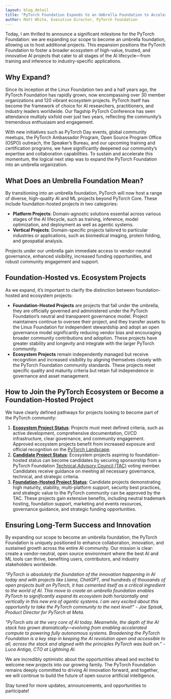 ```yaml
---
layout: blog_detail
title: "PyTorch Foundation Expands to an Umbrella Foundation to Accelerate AI Innovation"
author: Matt White, Executive Director, PyTorch Foundation
---
```


Today, I am thrilled to announce a significant milestone for the PyTorch Foundation: we are expanding our scope to become an umbrella foundation, allowing us to host additional projects. This expansion positions the PyTorch Foundation to foster a broader ecosystem of high-value, trusted, and innovative AI projects that cater to all stages of the AI lifecycle—from training and inference to industry-specific applications.

## Why Expand?

Since its inception at the Linux Foundation two and a half years ago, the PyTorch Foundation has rapidly grown, now encompassing over 30 member organizations and 120 vibrant ecosystem projects. PyTorch itself has become the framework of choice for AI researchers, practitioners, and industry leaders worldwide. Our flagship PyTorch Conference has seen attendance multiply sixfold over just two years, reflecting the community’s tremendous enthusiasm and engagement.

With new initiatives such as PyTorch Day events, global community meetups, the PyTorch Ambassador Program, Open Source Program Office (OSPO) outreach, the Speaker’s Bureau, and our upcoming training and certification programs, we have significantly deepened our community’s expertise and collaboration capabilities. To sustain and accelerate this momentum, the logical next step was to expand the PyTorch Foundation into an umbrella organization.

## What Does an Umbrella Foundation Mean?

By transitioning into an umbrella foundation, PyTorch will now host a range of diverse, high-quality AI and ML projects beyond PyTorch Core. These include foundation-hosted projects in two categories:


* **Platform Projects**: Domain-agnostic solutions essential across various stages of the AI lifecycle, such as training, inference, model optimization, and deployment as well as agentic systems.
* **Vertical Projects**: Domain-specific projects tailored to particular industries or applications, such as biomedical imaging, protein folding, and geospatial analysis.

Projects under our umbrella gain immediate access to vendor-neutral governance, enhanced visibility, increased funding opportunities, and robust community engagement and support.

## Foundation-Hosted vs. Ecosystem Projects

As we expand, it’s important to clarify the distinction between foundation-hosted and ecosystem projects:

* **Foundation-Hosted Projects** are projects that fall under the umbrella, they are officially governed and administered under the PyTorch Foundation’s neutral and transparent governance model. Project maintainers continue to oversee their project, and they transfer assets to the Linux Foundation for independent stewardship and adopt an open governance model significantly reducing vendor bias and encouraging broader community contributions and adoption. These projects have greater stability and longevity and integrate with the larger PyTorch community.
* **Ecosystem Projects** remain independently managed but receive recognition and increased visibility by aligning themselves closely with the PyTorch Foundation community standards. These projects meet specific quality and maturity criteria but retain full independence in governance and asset management.

## How to Join the PyTorch Ecosystem or Become a Foundation-Hosted Project

We have clearly defined pathways for projects looking to become part of the PyTorch community:

1. **[Ecosystem Project Status](https://github.com/pytorch-fdn/ecosystem)**: Projects must meet defined criteria, such as active development, comprehensive documentation, CI/CD infrastructure, clear governance, and community engagement. Approved ecosystem projects benefit from increased exposure and official recognition on the [PyTorch Landscape](https://landscape.pytorch.org/).
2. **[Candidate Project Status](https://github.com/pytorch-fdn/foundation-hosted)**: Ecosystem projects aspiring to foundation-hosted status can become candidates by securing sponsorship from a PyTorch Foundation [Technical Advisory Council (TAC)](/tac) voting member. Candidates receive guidance on meeting all necessary governance, technical, and strategic criteria.
3. **[Foundation-Hosted Project Status](https://github.com/pytorch-fdn/foundation-hosted)**: Candidate projects demonstrating high maturity, stability, multi-platform support, security best practices, and strategic value to the PyTorch community can be approved by the TAC. These projects gain extensive benefits, including neutral trademark hosting, foundation support, marketing and events resources, governance guidance, and strategic funding opportunities.

## Ensuring Long-Term Success and Innovation

By expanding our scope to become an umbrella foundation, the PyTorch Foundation is uniquely positioned to enhance collaboration, innovation, and sustained growth across the entire AI community. Our mission is clear: create a vendor-neutral, open source environment where the best AI and ML tools can thrive, benefiting users, contributors, and industry stakeholders worldwide.

*“PyTorch is absolutely the foundation of the innovation happening in AI today and with projects like Llama, ChatGPT, and hundreds of thousands of open projects built on PyTorch, it has cemented itself as a critical ingredient to the world of AI. This move to create an umbrella foundation enables PyTorch to significantly expand its ecosystem both horizontally and vertically in this new era of agentic systems. I am very excited about this opportunity to take the PyTorch community to the next level!” - Joe Spisak, Product Director for PyTorch at Meta.*

*"PyTorch sits at the very core of AI today. Meanwhile, the depth of the AI stack has grown dramatically—evolving from enabling accelerated compute to powering fully autonomous systems. Broadening the PyTorch Foundation is a key step in keeping the AI revolution open and accessible to all, across the stack and aligned with the principles PyTorch was built on." - Luca Antiga, CTO at Lightning AI.*

We are incredibly optimistic about the opportunities ahead and excited to welcome new projects into our growing family. The PyTorch Foundation remains deeply committed to driving AI innovation forward, and together, we will continue to build the future of open source artificial intelligence.

Stay tuned for more updates, announcements, and opportunities to participate!